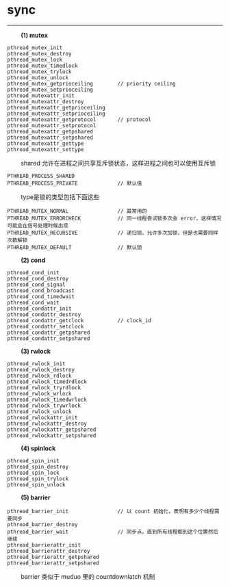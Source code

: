 # sync
***

&emsp;&emsp;
**(1) mutex**

    pthread_mutex_init
    pthread_mutex_destroy
    pthread_mutex_lock
    pthread_mutex_timedlock
    pthread_mutex_trylock
    pthread_mutex_unlock
    pthread_mutex_getprioceiling        // priority ceiling
    pthread_mutex_setprioceiling
    pthread_mutexattr_init
    pthread_mutexattr_destroy
    pthread_mutexattr_getprioceiling
    pthread_mutexattr_setprioceiling
    pthread_mutexattr_getprotocol       // protocol
    pthread_mutexattr_setprotocol
    pthread_mutexattr_getpshared
    pthread_mutexattr_setpshared
    pthread_mutexattr_gettype
    pthread_mutexattr_settype

&emsp;&emsp;
shared 允许在进程之间共享互斥锁状态，这样进程之间也可以使用互斥锁

    PTHREAD_PROCESS_SHARED
    PTHREAD_PROCESS_PRIVATE             // 默认值
    
&emsp;&emsp;
type是锁的类型包括下面这些

    PTHREAD_MUTEX_NORMAL                // 最常用的
    PTHREAD_MUTEX_ERRORCHECK            // 同一线程尝试锁多次会 error，这样情况可能会在信号处理时候出现
    PTHREAD_MUTEX_RECURSIVE             // 递归锁，允许多次加锁，但是也需要同样次数解锁
    PTHREAD_MUTEX_DEFAULT               // 默认锁

&emsp;&emsp;
**(2) cond**

    pthread_cond_init
    pthread_cond_destroy
    pthread_cond_signal
    pthread_cond_broadcast
    pthread_cond_timedwait
    pthread_cond_wait
    pthread_condattr_init
    pthread_condattr_destroy
    pthread_condattr_getclock           // clock_id
    pthread_condattr_setclock
    pthread_condattr_getpshared
    pthread_condattr_setpshared

&emsp;&emsp;
**(3) rwlock**

    pthread_rwlock_init
    pthread_rwlock_destroy
    pthread_rwlock_rdlock
    pthread_rwlock_timedrdlock
    pthread_rwlock_tryrdlock
    pthread_rwlock_wrlock
    pthread_rwlock_timedwrlock
    pthread_rwlock_trywrlock
    pthread_rwlock_unlock
    pthread_rwlockattr_init
    pthread_rwlockattr_destroy
    pthread_rwlockattr_getpshared
    pthread_rwlockattr_setpshared
    
&emsp;&emsp;
**(4) spinlock**

    pthread_spin_init
    pthread_spin_destroy
    pthread_spin_lock
    pthread_spin_trylock
    pthread_spin_unlock

&emsp;&emsp;
**(5) barrier**

    pthread_barrier_init                // 以 count 初始化，表明有多少个线程需要同步
    pthread_barrier_destroy
    pthread_barrier_wait                // 同步点，直到所有线程都到这个位置然后继续
    pthread_barrierattr_init
    pthread_barrierattr_destroy
    pthread_barrierattr_getpshared
    pthread_barrierattr_setpshared
    
&emsp;&emsp;
barrier 类似于 muduo 里的 countdownlatch 机制